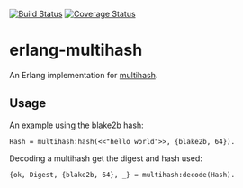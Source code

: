 [![Build Status](https://travis-ci.org/helium/erlang-multihash.svg?branch=master)](https://travis-ci.org/helium/erlang-multihash)
[![Coverage Status](https://coveralls.io/repos/github/helium/erlang-multihash/badge.svg?branch=master)](https://coveralls.io/github/helium/erlang-multihash?branch=master)

# erlang-multihash

An Erlang implementation for [multihash](https://github.com/multiformats/multihash). 

## Usage

An example using the blake2b hash:

```
Hash = multihash:hash(<<"hello world">>, {blake2b, 64}).
```

Decoding a multihash get the digest and hash used:

```
{ok, Digest, {blake2b, 64}, _} = multihash:decode(Hash).
```

